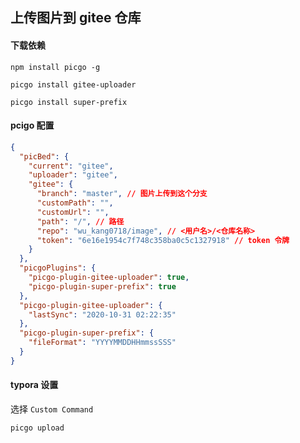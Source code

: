 ## 上传图片到 gitee 仓库

#### 下载依赖

`npm install picgo -g`

`picgo install gitee-uploader`

`picgo install super-prefix`

#### pcigo 配置

```json
{
  "picBed": {
    "current": "gitee",
    "uploader": "gitee",
    "gitee": {
      "branch": "master", // 图片上传到这个分支
      "customPath": "",
      "customUrl": "",
      "path": "/", // 路径
      "repo": "wu_kang0718/image", // <用户名>/<仓库名称>
      "token": "6e16e1954c7f748c358ba0c5c1327918" // token 令牌
    }
  },
  "picgoPlugins": {
    "picgo-plugin-gitee-uploader": true,
    "picgo-plugin-super-prefix": true
  },
  "picgo-plugin-gitee-uploader": {
    "lastSync": "2020-10-31 02:22:35"
  },
  "picgo-plugin-super-prefix": {
    "fileFormat": "YYYYMMDDHHmmssSSS"
  }
}
```

#### typora 设置

选择 `Custom Command`

`picgo upload` 

 